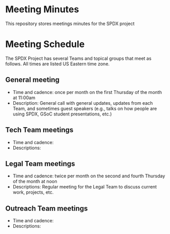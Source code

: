 # Meeting Minutes
This repository stores meetings minutes for the SPDX project

# Meeting Schedule

The SPDX Project has several Teams and topical groups that meet as follows. All times are listed US Eastern time zone.

## General meeting
* Time and cadence: once per month on the first Thursday of the month at 11:00am
* Description: General call with general updates, updates from each Team, and sometimes guest speakers (e.g., talks on how people are using SPDX, GSoC student presentations, etc.)

## Tech Team meetings
* Time and cadence:
* Descriptions:

## Legal Team meetings
* Time and cadence: twice per month on the second and fourth Thursday of the month at noon
* Descriptions: Regular meeting for the Legal Team to discuss current work, projects, etc. 

## Outreach Team meetings
* Time and cadence:
* Descriptions:
